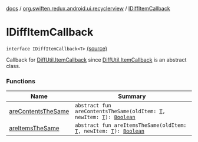 [docs](../../index.md) / [org.swiften.redux.android.ui.recyclerview](../index.md) / [IDiffItemCallback](./index.md)

# IDiffItemCallback

`interface IDiffItemCallback<T>` [(source)](https://github.com/protoman92/KotlinRedux/tree/master/android\android-recyclerview\src\main\java/org/swiften/redux/android/ui/recyclerview/DiffedAdapter.kt#L31)

Callback for [DiffUtil.ItemCallback](#) since [DiffUtil.ItemCallback](#) is an abstract class.

### Functions

| Name | Summary |
|---|---|
| [areContentsTheSame](are-contents-the-same.md) | `abstract fun areContentsTheSame(oldItem: `[`T`](index.md#T)`, newItem: `[`T`](index.md#T)`): `[`Boolean`](https://kotlinlang.org/api/latest/jvm/stdlib/kotlin/-boolean/index.html) |
| [areItemsTheSame](are-items-the-same.md) | `abstract fun areItemsTheSame(oldItem: `[`T`](index.md#T)`, newItem: `[`T`](index.md#T)`): `[`Boolean`](https://kotlinlang.org/api/latest/jvm/stdlib/kotlin/-boolean/index.html) |
